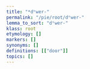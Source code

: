 ```yaml
---
title: "*dʰwer-"
permalink: "/pie/root/dʰwer-"
lemma_to_sort: "dʰwer-"
klass: root
etymology: []
markers: []
synonyms: []
definitions: [["door"]]
topics: []
---
```

